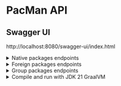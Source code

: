 # PacMan API

## Swagger UI
http://localhost:8080/swagger-ui/index.html

<details>
  <summary>Native packages endpoints</summary>

### Get installed packages (explicit)
```bash
curl -i -X GET "http://localhost:8080/api/v1/native/packages/installed/explicit"
```

### Get installed packages (explicit). Lite version (name and version)
```bash
curl -i -X GET "http://localhost:8080/api/v1/native/packages/installed/explicit/lite"
```

### Get packages to upgrade
```bash
curl -i -X GET "http://localhost:8080/api/v1/native/packages/upgrade?password=$rootPassword"
```

#### Response when root password is wrong
```
HTTP/1.1 400
{"message": "Wrong root password"}
```

#### Response when no package to upgrade
```
HTTP/1.1 204
```

### Get installed package by name
```bash
curl -i -X GET "http://localhost:8080/api/v1/native/packages/vlc"
```

#### Response when package not found
```
HTTP/1.1 404
{"message":"Package 'vlcs' not found"}
```
</details>


<details>
  <summary>Foreign packages endpoints</summary>

### Get installed packages (explicit)
```bash
curl -i -X GET "http://localhost:8080/api/v1/foreign/packages/installed/explicit"
```

### Get installed packages (explicit). Lite version (name and version)
```bash
curl -i -X GET "http://localhost:8080/api/v1/foreign/packages/installed/explicit/lite"
```

### Get packages to upgrade
```bash
curl -i -X GET "http://localhost:8080/api/v1/foreign/packages/upgrade?password=$rootPassword"
```

#### Response when root password is wrong
```
HTTP/1.1 400
{"message": "Wrong root password"}
```

#### Response when no package to upgrade
```
HTTP/1.1 204
```

### Get installed package by name
```commandline
curl -i -X GET "http://localhost:8080/api/v1/foreign/packages/google-chrome"
```

#### Response when package not found
```
HTTP/1.1 404
{"message":"Package 'vlcs' not found"}
```
</details>

<details>
  <summary>Group packages endpoints</summary>

### Get groups name
```bash
curl -i -X GET "http://localhost:8080/api/v1/native/groups"
```

### Get package names by group name
```bash
curl -i -X GET "http://localhost:8080/api/v1/native/groups/{name}"
```

### Get package by package group name
```bash
curl -i -X GET "http://localhost:8080/api/v1/native/groups/package/{name}"
```
</details>

<details>
  <summary>Compile and run with JDK 21 GraalVM</summary>

## Install JDK 21 GraalVM
```bash
yay -S jdk21-graalvm-bin
```

## Compile 
```bash
export JAVA_HOME=/usr/lib/jvm/java-21-graalvm
./mvnw native:compile -Pnative -DskipTests
```

## Run
```bash
./target/pacman-api 
```
</details>